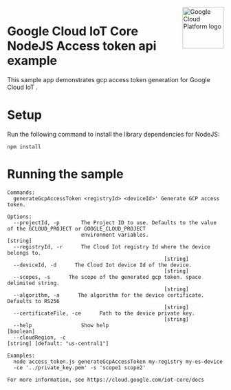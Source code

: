 <img src="https://avatars2.githubusercontent.com/u/2810941?v=3&s=96" alt="Google Cloud Platform logo" title="Google Cloud Platform" align="right" height="96" width="96"/>

# Google Cloud IoT Core NodeJS Access token api example

This sample app demonstrates gcp access token generation for Google Cloud IoT .

# Setup

Run the following command to install the library dependencies for NodeJS:

    npm install

# Running the sample

    Commands:
      generateGcpAccessToken <registryId> <deviceId>' Generate GCP access token.

    Options:
      --projectId, -p       The Project ID to use. Defaults to the value of the GCLOUD_PROJECT or GOOGLE_CLOUD_PROJECT
                            environment variables.                                                                  [string]
      --registryId, -r      The Cloud Iot registry Id where the device belongs to.
                                                       [string]
      --deviceId, -d      The Cloud Iot device Id of the device.
                                                       [string]
      --scopes, -s      The scope of the generated gcp token. space delimited string.
                                                       [string]
      --algorithm, -a      The algorithm for the device certificate. Defaults to RS256
                                                       [string]
      --certificateFile, -ce      Path to the device private key.
                                                       [string]
      --help                Show help                                                                              [boolean]
      --cloudRegion, -c                                                                    [string] [default: "us-central1"]

    Examples:
      node access_token.js generateGcpAccessToken my-registry my-es-device
      -ce '../private_key.pem' -s 'scope1 scope2'

    For more information, see https://cloud.google.com/iot-core/docs
